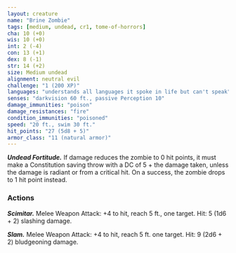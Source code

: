 ```yaml
---
layout: creature
name: "Brine Zombie"
tags: [medium, undead, cr1, tome-of-horrors]
cha: 10 (+0)
wis: 10 (+0)
int: 2 (-4)
con: 13 (+1)
dex: 8 (-1)
str: 14 (+2)
size: Medium undead
alignment: neutral evil
challenge: "1 (200 XP)"
languages: "understands all languages it spoke in life but can't speak"
senses: "darkvision 60 ft., passive Perception 10"
damage_immunities: "poison"
damage_resistances: "fire"
condition_immunities: "poisoned"
speed: "20 ft., swim 30 ft."
hit_points: "27 (5d8 + 5)"
armor_class: "11 (natural armor)"
---
```


***Undead Fortitude.*** If damage reduces the zombie to 0 hit points, it
must make a Constitution saving throw with a DC of 5 + the damage
taken, unless the damage is radiant or from a critical hit. On a success, the
zombie drops to 1 hit point instead.

### Actions

***Scimitar.*** Melee Weapon Attack: +4 to hit, reach 5 ft., one target. Hit: 5
(1d6 + 2) slashing damage.

***Slam.*** Melee Weapon Attack: +4 to hit, reach 5 ft. one target. Hit: 9 (2d6 + 2) bludgeoning damage.
